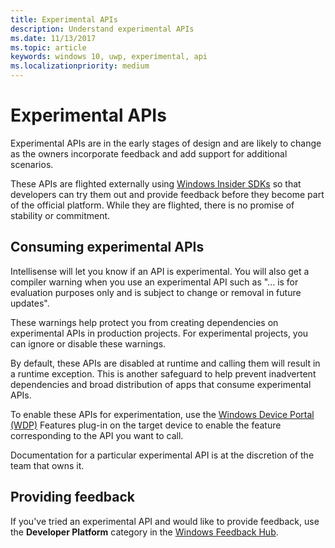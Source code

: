 ```yaml
---
title: Experimental APIs
description: Understand experimental APIs
ms.date: 11/13/2017
ms.topic: article
keywords: windows 10, uwp, experimental, api
ms.localizationpriority: medium
---
```

# Experimental APIs

Experimental APIs are in the early stages of design and are likely to change as the owners incorporate feedback and add support for additional scenarios.

These APIs are flighted externally using [Windows Insider SDKs](https://www.microsoft.com/en-us/software-download/windowsinsiderpreviewSDK) so that developers can try them out and provide feedback before they become part of the official platform. While they are flighted, there is no promise of stability or commitment.

## Consuming experimental APIs
Intellisense will let you know if an API is experimental. You will also get a compiler warning when you use an experimental API such as "... is for evaluation purposes only and is subject to change or removal in future updates".

These warnings help protect you from creating dependencies on experimental APIs in production projects. For experimental projects, you can ignore or disable these warnings.

By default, these APIs are disabled at runtime and calling them will result in a runtime exception. This is another safeguard to help prevent inadvertent dependencies and broad distribution of apps that consume experimental APIs.

To enable these APIs for experimentation, use the [Windows Device Portal (WDP)](https://docs.microsoft.com/en-us/windows/uwp/debug-test-perf/device-portal) Features plug-in on the target device to enable the feature corresponding to the API you want to call.

Documentation for a particular experimental API is at the discretion of the team that owns it.

## Providing feedback

If you've tried an experimental API and would like to provide feedback, use the **Developer Platform** category in the [Windows Feedback Hub](https://support.microsoft.com/en-us/help/4021566/windows-10-send-feedback-to-microsoft-with-feedback-hub-app).